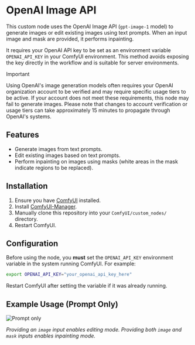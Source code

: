 # OpenAI Image API

This custom node uses the OpenAI Image API (`gpt-image-1` model) to generate images or edit existing images using text prompts. When an input image and mask are provided, it performs inpainting.

It requires your OpenAI API key to be set as an environment variable `OPENAI_API_KEY` in your ComfyUI environment. This method avoids exposing the key directly in the workflow and is suitable for server environments.

> [!IMPORTANT]
> Using OpenAI's image generation models often requires your OpenAI organization account to be verified and may require specific usage tiers to be active. If your account does not meet these requirements, this node may fail to generate images.
> Please note that changes to account verification or usage tiers can take approximately 15 minutes to propagate through OpenAI's systems.

## Features

- Generate images from text prompts.
- Edit existing images based on text prompts.
- Perform inpainting on images using masks (white areas in the mask indicate regions to be replaced).

## Installation

1.  Ensure you have [ComfyUI](https://docs.comfy.org/get_started) installed.
2.  Install [ComfyUI-Manager](https://github.com/ltdrdata/ComfyUI-Manager).
3.  Manually clone this repository into your `ComfyUI/custom_nodes/` directory.
4.  Restart ComfyUI.

## Configuration

Before using the node, you **must** set the `OPENAI_API_KEY` environment variable in the system running ComfyUI. For example:

```bash
export OPENAI_API_KEY="your_openai_api_key_here"
```

Restart ComfyUI after setting the variable if it was already running.

## Example Usage (Prompt Only)

![Prompt only](images/prompt_only.png)

*Providing an `image` input enables editing mode. Providing both `image` and `mask` inputs enables inpainting mode.*

